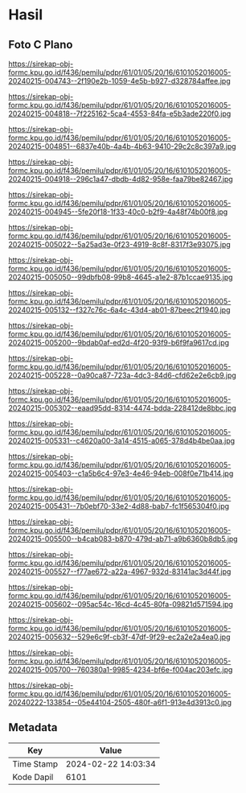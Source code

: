 # Hasil

## Foto C Plano

https://sirekap-obj-formc.kpu.go.id/f436/pemilu/pdpr/61/01/05/20/16/6101052016005-20240215-004743--2f190e2b-1059-4e5b-b927-d328784affee.jpg

https://sirekap-obj-formc.kpu.go.id/f436/pemilu/pdpr/61/01/05/20/16/6101052016005-20240215-004818--7f225162-5ca4-4553-84fa-e5b3ade220f0.jpg

https://sirekap-obj-formc.kpu.go.id/f436/pemilu/pdpr/61/01/05/20/16/6101052016005-20240215-004851--6837e40b-4a4b-4b63-9410-29c2c8c397a9.jpg

https://sirekap-obj-formc.kpu.go.id/f436/pemilu/pdpr/61/01/05/20/16/6101052016005-20240215-004918--296c1a47-dbdb-4d82-958e-faa79be82467.jpg

https://sirekap-obj-formc.kpu.go.id/f436/pemilu/pdpr/61/01/05/20/16/6101052016005-20240215-004945--5fe20f18-1f33-40c0-b2f9-4a48f74b00f8.jpg

https://sirekap-obj-formc.kpu.go.id/f436/pemilu/pdpr/61/01/05/20/16/6101052016005-20240215-005022--5a25ad3e-0f23-4919-8c8f-8317f3e93075.jpg

https://sirekap-obj-formc.kpu.go.id/f436/pemilu/pdpr/61/01/05/20/16/6101052016005-20240215-005050--99dbfb08-99b8-4645-a1e2-87b1ccae9135.jpg

https://sirekap-obj-formc.kpu.go.id/f436/pemilu/pdpr/61/01/05/20/16/6101052016005-20240215-005132--f327c76c-6a4c-43d4-ab01-87beec2f1940.jpg

https://sirekap-obj-formc.kpu.go.id/f436/pemilu/pdpr/61/01/05/20/16/6101052016005-20240215-005200--9bdab0af-ed2d-4f20-93f9-b6f9fa9617cd.jpg

https://sirekap-obj-formc.kpu.go.id/f436/pemilu/pdpr/61/01/05/20/16/6101052016005-20240215-005228--0a90ca87-723a-4dc3-84d6-cfd62e2e6cb9.jpg

https://sirekap-obj-formc.kpu.go.id/f436/pemilu/pdpr/61/01/05/20/16/6101052016005-20240215-005302--eaad95dd-8314-4474-bdda-228412de8bbc.jpg

https://sirekap-obj-formc.kpu.go.id/f436/pemilu/pdpr/61/01/05/20/16/6101052016005-20240215-005331--c4620a00-3a14-4515-a065-378d4b4be0aa.jpg

https://sirekap-obj-formc.kpu.go.id/f436/pemilu/pdpr/61/01/05/20/16/6101052016005-20240215-005403--c1a5b6c4-97e3-4e46-94eb-008f0e71b414.jpg

https://sirekap-obj-formc.kpu.go.id/f436/pemilu/pdpr/61/01/05/20/16/6101052016005-20240215-005431--7b0ebf70-33e2-4d88-bab7-fc1f565304f0.jpg

https://sirekap-obj-formc.kpu.go.id/f436/pemilu/pdpr/61/01/05/20/16/6101052016005-20240215-005500--b4cab083-b870-479d-ab71-a9b6360b8db5.jpg

https://sirekap-obj-formc.kpu.go.id/f436/pemilu/pdpr/61/01/05/20/16/6101052016005-20240215-005527--f77ae672-a22a-4967-932d-83141ac3d44f.jpg

https://sirekap-obj-formc.kpu.go.id/f436/pemilu/pdpr/61/01/05/20/16/6101052016005-20240215-005602--095ac54c-16cd-4c45-80fa-09821d571594.jpg

https://sirekap-obj-formc.kpu.go.id/f436/pemilu/pdpr/61/01/05/20/16/6101052016005-20240215-005632--529e6c9f-cb3f-47df-9f29-ec2a2e2a4ea0.jpg

https://sirekap-obj-formc.kpu.go.id/f436/pemilu/pdpr/61/01/05/20/16/6101052016005-20240215-005700--760380a1-9985-4234-bf6e-f004ac203efc.jpg

https://sirekap-obj-formc.kpu.go.id/f436/pemilu/pdpr/61/01/05/20/16/6101052016005-20240222-133854--05e44104-2505-480f-a6f1-913e4d3913c0.jpg


## Metadata

| Key        | Value               |
| ---------- | ------------------- |
| Time Stamp | 2024-02-22 14:03:34 |
| Kode Dapil | 6101                |



